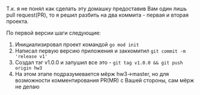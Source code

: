 Т.к. я не понял как сделать эту домашку предоставив Вам один лишь pull request(PR), то я решил разбить на два коммита - первая и вторая проекта.

По первой версии шаги следующие:

1. Инициализировал проект командой `go mod init`
2. Написал первую версию приложения и заккомитил `git commit -m 'release v1'`
3. Cоздал тэг v1.0.0 и запушил все это - `git tag v1.0.0 && git push origin hw3`
4. На этом этапе подразумевается мёрж hw3->master, но для возможности комментирования PR(MR) с Вашей стороны, сам мёрж не делаю
